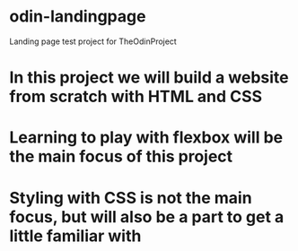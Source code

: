 # odin-landingpage
Landing page test project for TheOdinProject
# In this project we will build a website from scratch with HTML and CSS
# Learning to play with flexbox will be the main focus of this project
# Styling with CSS is not the main focus, but will also be a part to get a little familiar with